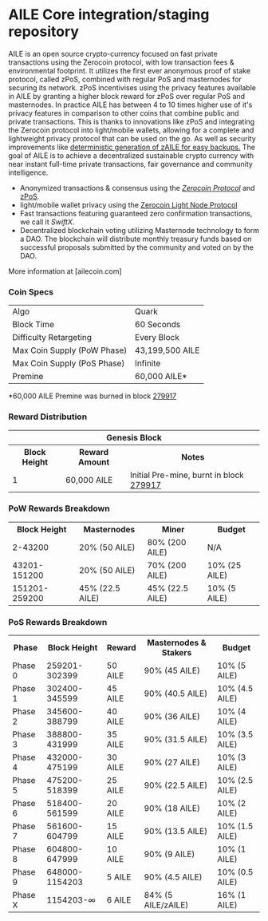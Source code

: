 AILE Core integration/staging repository
=====================================

AILE is an open source crypto-currency focused on fast private transactions using the Zerocoin protocol, with low transaction fees & environmental footprint.  It utilizes the first ever anonymous proof of stake protocol, called zPoS, combined with regular PoS and masternodes for securing its network. zPoS incentivises using the privacy features available in AILE by granting a higher block reward for zPoS over regular PoS and masternodes. In practice AILE has between 4 to 10 times higher use of it's privacy features in comparison to other coins that combine public and private transactions. This is thanks to innovations like zPoS and integrating the Zerocoin protocol into light/mobile wallets, allowing for a complete and lightweight privacy protocol that can be used on the go. As well as security improvements like [deterministic generation of zAILE for easy backups.](https://www.reddit.com/r/aile/comments/8gbjf7/how_to_use_deterministic_zerocoin_generation/)
The goal of AILE is to achieve a decentralized sustainable crypto currency with near instant full-time private transactions, fair governance and community intelligence.
- Anonymized transactions & consensus using the [_Zerocoin Protocol_](http://www.aile.org/zAILE) and [zPoS](https://aile.org/zpos/).
- light/mobile wallet privacy using the [Zerocoin Light Node Protocol](https://aile.org/wp-content/uploads/2018/11/Zerocoin_Light_Node_Protocol.pdf)
- Fast transactions featuring guaranteed zero confirmation transactions, we call it _SwiftX_.
- Decentralized blockchain voting utilizing Masternode technology to form a DAO. The blockchain will distribute monthly treasury funds based on successful proposals submitted by the community and voted on by the DAO.

More information at [ailecoin.com]

### Coin Specs
<table>
<tr><td>Algo</td><td>Quark</td></tr>
<tr><td>Block Time</td><td>60 Seconds</td></tr>
<tr><td>Difficulty Retargeting</td><td>Every Block</td></tr>
<tr><td>Max Coin Supply (PoW Phase)</td><td>43,199,500 AILE</td></tr>
<tr><td>Max Coin Supply (PoS Phase)</td><td>Infinite</td></tr>
<tr><td>Premine</td><td>60,000 AILE*</td></tr>
</table>

*60,000 AILE Premine was burned in block [279917](http://www.presstab.pw/phpexplorer/AILE/block.php?blockhash=206d9cfe859798a0b0898ab00d7300be94de0f5469bb446cecb41c3e173a57e0)

### Reward Distribution

<table>
<th colspan=4>Genesis Block</th>
<tr><th>Block Height</th><th>Reward Amount</th><th>Notes</th></tr>
<tr><td>1</td><td>60,000 AILE</td><td>Initial Pre-mine, burnt in block <a href="http://www.presstab.pw/phpexplorer/AILE/block.php?blockhash=206d9cfe859798a0b0898ab00d7300be94de0f5469bb446cecb41c3e173a57e0">279917</a></td></tr>
</table>

### PoW Rewards Breakdown

<table>
<th>Block Height</th><th>Masternodes</th><th>Miner</th><th>Budget</th>
<tr><td>2-43200</td><td>20% (50 AILE)</td><td>80% (200 AILE)</td><td>N/A</td></tr>
<tr><td>43201-151200</td><td>20% (50 AILE)</td><td>70% (200 AILE)</td><td>10% (25 AILE)</td></tr>
<tr><td>151201-259200</td><td>45% (22.5 AILE)</td><td>45% (22.5 AILE)</td><td>10% (5 AILE)</td></tr>
</table>

### PoS Rewards Breakdown

<table>
<th>Phase</th><th>Block Height</th><th>Reward</th><th>Masternodes & Stakers</th><th>Budget</th>
<tr><td>Phase 0</td><td>259201-302399</td><td>50 AILE</td><td>90% (45 AILE)</td><td>10% (5 AILE)</td></tr>
<tr><td>Phase 1</td><td>302400-345599</td><td>45 AILE</td><td>90% (40.5 AILE)</td><td>10% (4.5 AILE)</td></tr>
<tr><td>Phase 2</td><td>345600-388799</td><td>40 AILE</td><td>90% (36 AILE)</td><td>10% (4 AILE)</td></tr>
<tr><td>Phase 3</td><td>388800-431999</td><td>35 AILE</td><td>90% (31.5 AILE)</td><td>10% (3.5 AILE)</td></tr>
<tr><td>Phase 4</td><td>432000-475199</td><td>30 AILE</td><td>90% (27 AILE)</td><td>10% (3 AILE)</td></tr>
<tr><td>Phase 5</td><td>475200-518399</td><td>25 AILE</td><td>90% (22.5 AILE)</td><td>10% (2.5 AILE)</td></tr>
<tr><td>Phase 6</td><td>518400-561599</td><td>20 AILE</td><td>90% (18 AILE)</td><td>10% (2 AILE)</td></tr>
<tr><td>Phase 7</td><td>561600-604799</td><td>15 AILE</td><td>90% (13.5 AILE)</td><td>10% (1.5 AILE)</td></tr>
<tr><td>Phase 8</td><td>604800-647999</td><td>10 AILE</td><td>90% (9 AILE)</td><td>10% (1 AILE)</td></tr>
<tr><td>Phase 9</td><td>648000-1154203</td><td>5 AILE</td><td>90% (4.5 AILE)</td><td>10% (0.5 AILE)</td></tr>
<tr><td>Phase X</td><td>1154203-∞</td><td>6 AILE</td><td>84% (5 AILE/zAILE)</td><td>16% (1 AILE)</td></tr>
</table>
